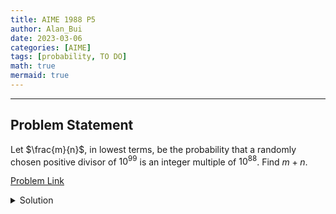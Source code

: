 ```yaml
---
title: AIME 1988 P5    
author: Alan_Bui    
date: 2023-03-06
categories: [AIME]
tags: [probability, TO DO]
math: true    
mermaid: true  
---
```


---
## Problem Statement

Let $\frac{m}{n}$, in lowest terms, be the probability that a randomly chosen positive divisor of $10^{99}$ is an integer multiple of $10^{88}$. Find $m + n$.

[Problem Link](https://artofproblemsolving.com/wiki/index.php/1988_AIME_Problems/Problem_5)

<details>
<summary> Solution </summary>

</details>

